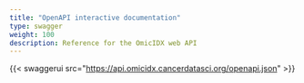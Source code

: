 ```yaml
---
title: "OpenAPI interactive documentation"
type: swagger
weight: 100
description: Reference for the OmicIDX web API
---
```


{{< swaggerui src="https://api.omicidx.cancerdatasci.org/openapi.json" >}}
